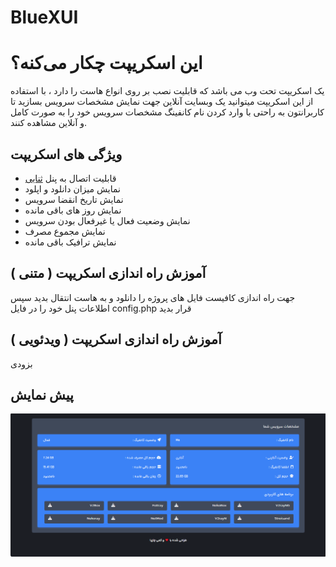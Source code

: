 # BlueXUI
# این اسکریپت چکار می‌کنه؟
 یک اسکریپت تحت وب می باشد که قابلیت نصب بر روی انواع هاست را دارد ، با استفاده از این اسکریپت میتوانید یک وبسایت آنلاین جهت نمایش مشخصات سرویس بسازید تا کاربرانتون به راحتی با وارد کردن نام کانفینگ مشخصات سرویس خود را به صورت کامل و آنلاین مشاهده کنند.

## ویژگی های اسکریپت
* قابلیت اتصال به پنل [ثنایی]([https://www.google.com](https://github.com/MHSanaei/3x-ui)https://github.com/MHSanaei/3x-ui)
* نمایش میزان دانلود و اپلود
* نمایش تاریخ انقضا سرویس
* نمایش روز های باقی مانده
* نمایش وضعیت فعال یا غیرفعال بودن سرویس
* نمایش مجموع مصرف
* نمایش ترافیک باقی مانده

## آموزش راه اندازی اسکریپت ( متنی )
جهت راه اندازی کافیست فایل های پروژه را دانلود و به هاست انتقال بدید سپس اطلاعات پنل خود را در فایل config.php قرار بدید

## آموزش راه اندازی اسکریپت ( ویدئویی )
بزودی

##  پیش نمایش

![Preview BlueXUI](https://github.com/MrLotfi696/BlueXUI/blob/main/assets/img/web.png)
